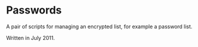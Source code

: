 # Passwords

A pair of scripts for managing an encrypted list, for example a password list.

Written in July 2011.
